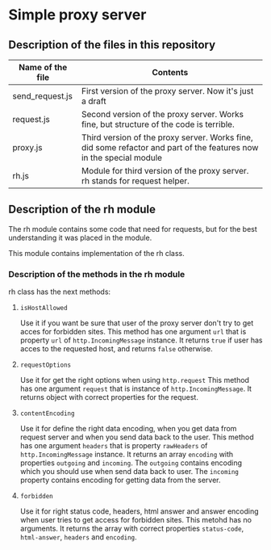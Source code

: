 Simple proxy server
=====================
Description of the files in this repository
-----------------------------------

Name of the file | Contents
-----------------|-----------------
send_request.js  |First version of the proxy server. Now it's just a draft
request.js       |Second version of the proxy server. Works fine, but structure of the code is terrible.
proxy.js         |Third version of the proxy server. Works fine, did some refactor and part of the features now in the special module
rh.js            |Module for third version of the proxy server. rh stands for request helper.

Description of the rh module
-----------------------------------

The rh module contains some code that need for requests, but for the best understanding it was placed in the module.

This module contains implementation of the rh class.

### Description of the methods in the rh module

rh class has the next methods:

1. `isHostAllowed`

   Use it if you want be sure that user of the proxy server don't try to get acces for forbidden sites.
   This method has one argument `url` that is property `url` of `http.IncomingMessage` instance. It returns `true` if user has acces to the requested host, and returns `false` otherwise.

2. `requestOptions`

   Use it for get the right options when using `http.request`
   This method has one argument `request` that is instance of `http.IncomingMessage`. It returns object with correct properties for the request.

3. `contentEncoding`

   Use it for define the right data encoding, when you get data from request server and when you send data back to the user.
   This method has one argument `headers` that is property `rawHeaders` of `http.IncomingMessage` instance.
   It returns an array `encoding` with properties `outgoing` and `incoming`. The `outgoing` contains encoding which you should use when send data back to user. The `incoming` property contains encoding for getting data from the server.

4. `forbidden`

   Use it for right status code, headers, html answer and answer encoding when user tries to get access for forbidden sites.
   This metohd has no arguments. It returns the array with correct properties `status-code`, `html-answer`, `headers` and `encoding`.
